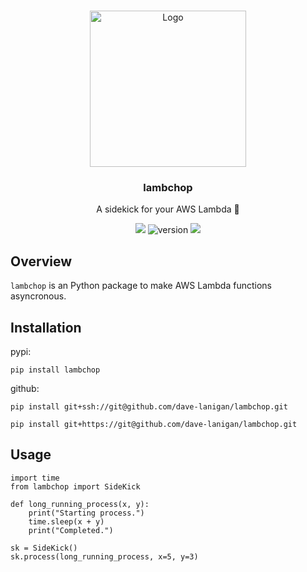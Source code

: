<a name="readme-top"></a>

<!-- PROJECT LOGO -->
<br />
<div align="center">
    <img src="https://github.com/dave-lanigan/lambchop/assets/29602997/9c0826c8-b6b0-4ad7-84f4-85ff4b1e7c74" alt="Logo" width="250" height="250">

  <h3 align="center">lambchop</h3>

  <p align="center">
    A sidekick for your AWS Lambda 🐑
  <br/>

   ![](https://img.shields.io/badge/language-python-blue)
   ![version](https://img.shields.io/badge/version-1.2.3-green)
   ![](https://img.shields.io/badge/license-mit-red)
   

  </p>
</div>

## Overview

`lambchop` is an Python package to make AWS Lambda functions asyncronous.


## Installation
pypi:

```
pip install lambchop
```

github:

```
pip install git+ssh://git@github.com/dave-lanigan/lambchop.git
```
```
pip install git+https://git@github.com/dave-lanigan/lambchop.git
```

## Usage

```
import time
from lambchop import SideKick

def long_running_process(x, y):
    print("Starting process.")
    time.sleep(x + y)
    print("Completed.")

sk = SideKick()
sk.process(long_running_process, x=5, y=3)
```
